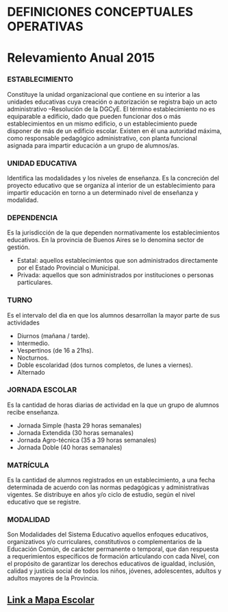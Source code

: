 # DEFINICIONES CONCEPTUALES OPERATIVAS
# Relevamiento Anual 2015

### ESTABLECIMIENTO
Constituye la unidad organizacional que contiene en su interior a las unidades educativas cuya creación o autorización se registra bajo un acto administrativo –Resolución de la DGCyE. 
El término establecimiento no es equiparable a edificio, dado que pueden funcionar dos o más establecimientos en un mismo edificio, o un establecimiento puede disponer de más de un edificio escolar.
Existen en él una autoridad máxima, como responsable pedagógico administrativo, con planta funcional asignada para impartir educación a un grupo de alumnos/as.

### UNIDAD EDUCATIVA

Identifica las modalidades y los niveles de enseñanza. Es la concreción del proyecto educativo que se organiza al interior de un establecimiento para impartir educación en torno a un determinado nivel de enseñanza y modalidad.

### DEPENDENCIA

Es la jurisdicción de la que dependen normativamente los establecimientos educativos. En la provincia de Buenos Aires se lo denomina sector de gestión. 
 - Estatal: aquellos establecimientos que son administrados directamente por el Estado Provincial o Municipal. 
 - Privada: aquellos que son administrados por instituciones o personas particulares.

### TURNO

Es  el intervalo del dìa en que los alumnos desarrollan la mayor parte de sus actividades
-  Diurnos (mañana / tarde).
-  Intermedio.
-  Vespertinos (de 16 a 21hs).
-  Nocturnos. 
-  Doble escolaridad (dos turnos completos, de lunes a viernes).
-  Alternado

### JORNADA ESCOLAR

Es la cantidad de horas diarias de actividad en la que un grupo de alumnos recibe enseñanza.
 - Jornada Simple (hasta 29 horas semanales)
 - Jornada Extendida (30 horas semanales)
 - Jornada Agro-técnica (35 a 39 horas semanales)
 - Jornada Doble (40 horas semanales)

### MATRÍCULA

Es la cantidad de alumnos registrados en un establecimiento, a una fecha determinada de acuerdo con las normas pedagógicas y administrativas vigentes.
Se distribuye en años y/o ciclo de estudio, según el nivel educativo que se registre. 

### MODALIDAD

Son Modalidades del Sistema Educativo aquellos enfoques educativos, organizativos y/o curriculares, constitutivos o complementarios de la Educación Común, de carácter permanente o temporal, que dan respuesta a requerimientos específicos de formación articulando con cada Nivel, con el propósito de garantizar los derechos educativos de igualdad, inclusión, calidad y justicia social de todos los niños, jóvenes, adolescentes, adultos y adultos mayores de la Provincia.

 


## [Link a Mapa Escolar](http://mapaescolar.dyndns.org/mapaescolar/)

